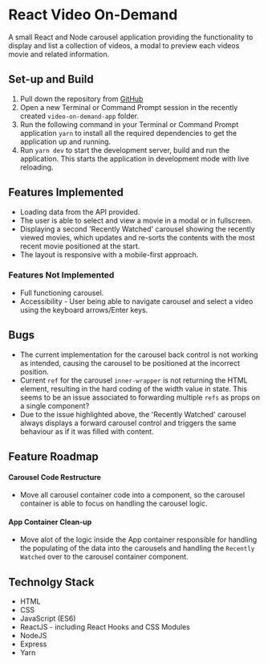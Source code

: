 # React Video On-Demand

A small React and Node carousel application providing the functionality to display and list a collection of videos, a modal to preview each videos movie and related information.

## Set-up and Build

1. Pull down the repository from [GitHub](https://github.com/rous6026nz/video-on-demand-app)
2. Open a new Terminal or Command Prompt session in the recently created `video-on-demand-app` folder.
3. Run the following command in your Terminal or Command Prompt application `yarn` to install all the required dependencies to get the application up and running.
4. Run `yarn dev` to start the development server, build and run the application. This starts the application in development mode with live reloading.

## Features Implemented

- Loading data from the API provided.
- The user is able to select and view a movie in a modal or in fullscreen.
- Displaying a second 'Recently Watched' carousel showing the recently viewed movies, which updates and re-sorts the contents with the most recent movie positioned at the start.
- The layout is responsive with a mobile-first approach.

### Features Not Implemented

- Full functioning carousel.
- Accessibility - User being able to navigate carousel and select a video using the keyboard arrows/Enter keys.

## Bugs

- The current implementation for the carousel back control is not working as intended, causing the carousel to be positioned at the incorrect position.
- Current `ref` for the carousel `inner-wrapper` is not returning the HTML element, resulting in the hard coding of the width value in state. This seems to be an issue associated to forwarding multiple `refs` as props on a single component?
- Due to the issue highlighted above, the 'Recently Watched' carousel always displays a forward carousel control and triggers the same behaviour as if it was filled with content.

## Feature Roadmap

#### Carousel Code Restructure

- Move all carousel container code into a component, so the carousel container is able to focus on handling the carousel logic.

#### App Container Clean-up

- Move alot of the logic inside the App container responsible for handling the populating of the data into the carousels and handling the `Recently Watched` over to the carousel container component.

## Technolgy Stack

- HTML
- CSS
- JavaScript (ES6)
- ReactJS - including React Hooks and CSS Modules
- NodeJS
- Express
- Yarn